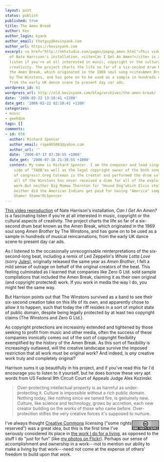 ```yaml
---
layout: post
status: publish
published: true
title: The Amen Break
author: Kev
author_login: kyank
author_email: thatguy@kevinyank.com
author_url: https://kevinyank.com
excerpt: <a href="http://nkhstudio.com/pages/popup_amen.html">This video reproduction</a>
  of Nate Harrison's installation, <cite>Can I Get An Amen?</cite> is a fascinating
  listen if you're at all interested in music, copyright or the cultural aspects of
  creativity. The project charts the life so far of a six-second drum beat known as
  the Amen Break, which originated in the 1969 soul song <cite>Amen Brother</cite>
  by The Winstons, and has gone on to be used as a sample in hundreds of musical reincarnations,
  from the early UK dance scene to present day car ads.
wordpress_id: 41
wordpress_url: http://old.kevinyank.com/blog/archives/the-amen-break/
date: '2006-02-22 13:10:41 +1100'
date_gmt: '2006-02-22 02:10:41 +1100'
categories:
- music
- geekdom
tags: []
comments:
- id: 656
  author: Richard Spencer
  author_email: rspe865083@yahoo.com
  author_url: ''
  date: '2006-07-17 07:38:55 +1000'
  date_gmt: '2006-07-16 21:38:55 +1000'
  content: My name is Richard Spencer. I am the composer and lead singer on the "A"
    side of "TADB"as well as the legal copyright owner of the both songs(check library
    of congress).Greg Coleman is the creator and performed the drum solo and like
    all of the Winstons has never received a dime for all of the exploitation of his
    work.But neither Big Momma Thornton for "Hound Dog"which Elvis stole!But then
    neither did the American Indians get paid for having "America" sampled by Europeans!
    Shame! Shame!RLSpencer
---
```

<p><a href="http://nkhstudio.com/pages/popup_amen.html">This video reproduction</a> of Nate Harrison's installation, <cite>Can I Get An Amen?</cite> is a fascinating listen if you're at all interested in music, copyright or the cultural aspects of creativity. The project charts the life so far of a six-second drum beat known as the Amen Break, which originated in the 1969 soul song <cite>Amen Brother</cite> by The Winstons, and has gone on to be used as a sample in hundreds of musical reincarnations, from the early UK dance scene to present day car ads.<a id="more"></a><a id="more-41"></a></p>
<p>As I listened to the occasionally unrecognisable reinterpretations of the six-second-long beat, including a remix of Led Zeppelin's <cite>Whole Lotta Love</cite> (sorry <a href="http://jules.com.au/">Jules</a>), originally released the same year as <cite>Amen Brother</cite>, I felt a mild sense of outrage on behalf of the original creators of the beat. This feeling culminated as I learned that companies like Zero G Ltd. sold sample compilations that included the Amen Break, claiming it as their own original (and copyright protected) work. If you work in media the way I do, you might feel the same way.</p>
<p>But Harrison points out that The Winstons survived as a band to see their six-second creation take on this life of its own, and apparently chose to allow it to happen, such that today the riff resides in a sort of implicit state of public domain, despite being legally protected by at least two copyright claims (The Winstons and Zero G Ltd.).</p>
<p>As copyright protections are increasinly extended and tightened by those seeking to profit from music and other media, often the success of these companies ironically comes out of the sort of copyright flexibility exemplified by the history of the Amen Break. As this sort of flexibility is increasingly outlawed, will the creative landscape survive the imposed restriction that all work must be original work? And indeed, is <em>any</em> creative work truly and completely original?</p>
<p>Harrison sums it up beautifully in his project, and if you've read this far I'd encourage you to listen to it yourself, but he does borrow these very apt words from US Federal 9th Circuit Court of Appeals Judge Alex Kozinski:</p>
<blockquote><p>Over-protecting intellectual property is as harmful as under-protecting it. Culture is impossible without a rich public domain. Nothing today, like nothing since we tamed fire, is genuinely new. Culture, like science and technology, grows by accretion, each new creator building on the works of those who came before. Over-protection stifles the very creative forces it's supposed to nurture.</p></blockquote>
<p><a href="http://creativecommons.org/"><img align="right" alt="Creative Commons Logo" id="image40" title="Creative Commons Logo" src="/assets/wp-content/uploads/2006/02/somerights20.png" /></a>I've always thought <a href="http://creativecommons.org/">Creative Commons</a> licensing ("some rights reserved") was a great idea, but this is the first time I've seriously considered its place in <a href="http://www.sitepoint.com/">the work I do for a living</a>, as opposed to the stuff I do "just for fun" (like <a href="http://flickr.com/photos/sentience/">my photos on Flickr</a>). Perhaps our sense of accomplishment and ownership in a work---not to mention our ability to make a living by that work---need not come at the expense of others' freedom to build upon that work.</p>
